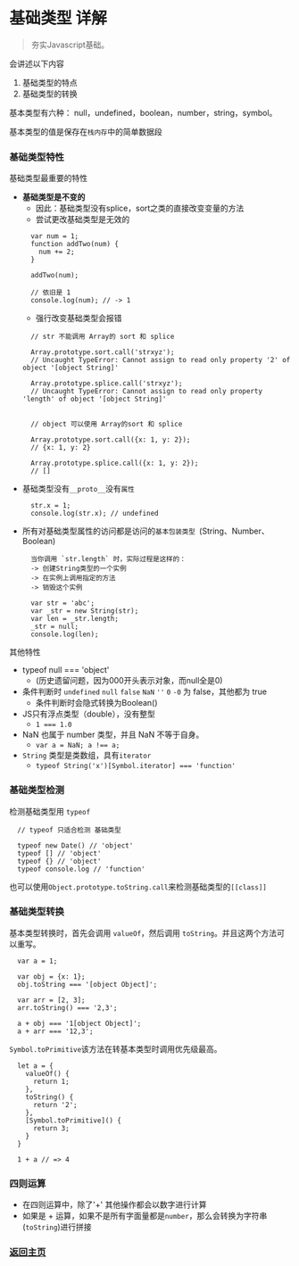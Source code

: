 # 基础类型 详解

> 夯实Javascript基础。

会讲述以下内容
1. 基础类型的特点
2. 基础类型的转换

基本类型有六种： null，undefined，boolean，number，string，symbol。

基本类型的值是保存在`栈内存`中的简单数据段

### 基础类型特性

基础类型最重要的特性

- **基础类型是不变的**
  -  因此：基础类型没有splice，sort之类的直接改变变量的方法
  -  尝试更改基础类型是无效的
  ```
    var num = 1;
    function addTwo(num) {
      num += 2;
    }

    addTwo(num);

    // 依旧是 1
    console.log(num); // -> 1
  ```
  -  强行改变基础类型会报错
  ```
    // str 不能调用 Array的 sort 和 splice

    Array.prototype.sort.call('strxyz');
    // Uncaught TypeError: Cannot assign to read only property '2' of object '[object String]'

    Array.prototype.splice.call('strxyz');
    // Uncaught TypeError: Cannot assign to read only property 'length' of object '[object String]'


    // object 可以使用 Array的sort 和 splice

    Array.prototype.sort.call({x: 1, y: 2});
    // {x: 1, y: 2}

    Array.prototype.splice.call({x: 1, y: 2});
    // []
  ```
- 基础类型没有`__proto__`没有`属性`
  ```
    str.x = 1;
    console.log(str.x); // undefined
  ```
- 所有对基础类型属性的访问都是访问的`基本包装类型 `(String、Number、Boolean)
  ```
    当你调用 `str.length` 时，实际过程是这样的：
    -> 创建String类型的一个实例
    -> 在实例上调用指定的方法
    -> 销毁这个实例

    var str = 'abc';
    var _str = new String(str);
    var len = _str.length;
    _str = null;
    console.log(len);
  ```


其他特性

*  typeof null === 'object'
   -  (历史遗留问题，因为000开头表示对象，而null全是0)
*  条件判断时 `undefined` `null` `false` `NaN` `''` `0` `-0` 为 false，其他都为 true
   -  条件判断时会隐式转换为Boolean()
*  JS只有浮点类型（double），没有整型
   -  `1 === 1.0`
*  NaN 也属于 number 类型，并且 NaN 不等于自身。
   *  `var a = NaN; a !== a;`
*  `String` 类型是类数组，具有`iterator`
   *  `typeof String('x')[Symbol.iterator] === 'function'`

### 基础类型检测

检测基础类型用 `typeof`

```
  // typeof 只适合检测 基础类型

  typeof new Date() // 'object'
  typeof [] // 'object'
  typeof {} // 'object'
  typeof console.log // 'function'
```

也可以使用`Object.prototype.toString.call`来检测基础类型的`[[class]]`

### 基础类型转换

基本类型转换时，首先会调用 `valueOf`，然后调用 `toString`。并且这两个方法可以重写。

```
  var a = 1;

  var obj = {x: 1};
  obj.toString === '[object Object]';

  var arr = [2, 3];
  arr.toString() === '2,3';

  a + obj === '1[object Object]';
  a + arr === '12,3';
```

`Symbol.toPrimitive`该方法在转基本类型时调用优先级最高。

```
  let a = {
    valueOf() {
      return 1;
    },
    toString() {
      return '2';
    },
    [Symbol.toPrimitive]() {
      return 3;
    }
  }

  1 + a // => 4
```

### 四则运算
- 在四则运算中，除了'+' 其他操作都会以数字进行计算
- 如果是 + 运算，如果不是所有字面量都是`number`，那么会转换为字符串(`toString`)进行拼接


### [返回主页](/README.md)